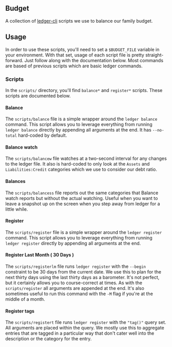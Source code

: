 Budget
---

A collection of [ledger-cli][] scripts we use to balance our family budget.

[ledger-cli]: http://ledger-cli.org "Ledger is a powerful, double-entry accounting system that is accessed from the UNIX command-line."

## Usage

In order to use these scripts, you'll need to set a `$BUDGET_FILE` variable in
your environment. With that set, usage of each script file is pretty
straight-forward. Just follow along with the documentation below. Most commands
are based of previous scripts which are basic ledger commands.

### Scripts

In the `scripts/` directory, you'll find `balance*` and `register*` scripts.
These scripts are documented below.

#### Balance

The `scripts/balance` file is a simple wrapper around the `ledger balance`
command. This script allows you to leverage everything from running `ledger
balance` directly by appending all arguments at the end. It has `--no-total`
hard-coded by default.

#### Balance watch

The `scripts/balancew` file watches at a two-second interval for any changes to
the ledger file. It also is hard-coded to only look at the `Assets` and
`Liabilities:Credit` categories which we use to consider our debt ratio.

#### Balances

The `scripts/balancess` file reports out the same categories that Balance watch
reports but without the actual watching. Useful when you want to leave a
snapshot up on the screen when you step away from ledger for a little while.

#### Register

The `scripts/register` file is a simple wrapper around the `ledger register`
command. This script allows you to leverage everything from running `ledger
register` directly by appending all arguments at the end.

#### Register Last Month ( 30 Days )

The `scripts/registerlm` file runs `ledger register` with the `--begin`
constraint to be 30 days from the current date. We use this to plan for the next
thirty days using the last thirty days as a barometer. It's not perfect, but it
certainly allows you to course-correct at times. As with the `scripts/register`
all arguments are appended at the end. It's also sometimes useful to run this
command with the `-M` flag if you're at the middle of a month.

#### Register tags

The `scripts/registert` file runs `ledger register` with the `"tag()"` query
set. All arguments are placed within the query. We mostly use this to aggregate
entries that are tagged in a particular way that don't cater well into the
description or the category for the entry.
